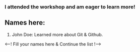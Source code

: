 ### I attended the workshop and am eager to learn more!

## Names here:

1. John Doe: Learned more about Git & Github.

<--! Fill your names here & Continue the list !-->
